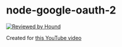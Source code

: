 # node-google-oauth-2

[![Reviewed by Hound](https://img.shields.io/badge/Reviewed_by-Hound-8E64B0.svg)](https://houndci.com)


Created for [this YouTube video](https://youtu.be/Q0a0594tOrc)
